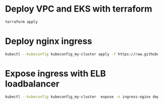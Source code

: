 # Deploy VPC and EKS with terraform 
```bash
terraform apply
```
# Deploy nginx ingress
```bash
kubectl --kubeconfig kubeconfig_my-cluster apply -f https://raw.githubusercontent.com/kubernetes/ingress-nginx/master/deploy/static/mandatory.yaml
```
# Expose ingress with ELB loadbalancer
```bash
kubectl --kubeconfig kubeconfig_my-cluster  expose -n ingress-nginx deployment nginx-ingress-controller --type=LoadBalancer

```


